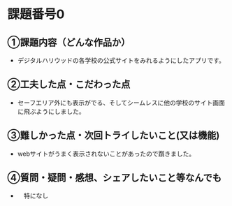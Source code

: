 # 課題番号0

## ①課題内容（どんな作品か）
- デジタルハリウッドの各学校の公式サイトをみれるようにしたアプリです。

## ②工夫した点・こだわった点
- セーフエリア外にも表示がでる、そしてシームレスに他の学校のサイト画面に飛ぶようにしました。

## ③難しかった点・次回トライしたいこと(又は機能)
- webサイトがうまく表示されないことがあったので躓きました。


## ④質問・疑問・感想、シェアしたいこと等なんでも
- 　特になし
